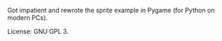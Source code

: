Got impatient and rewrote the sprite example in Pygame (for Python on modern PCs).

License: GNU GPL 3.
